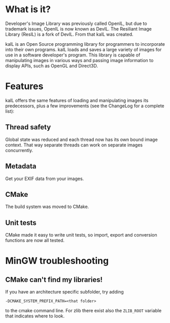 # What is it?

Developer's Image Library was previously called OpenIL, but due to trademark issues,
OpenIL is now known as DevIL. The Resiliant Image Library (ResIL) is a fork of DevIL.
From that kaIL was created.

kaIL is an Open Source programming library for programmers to incorporate into their own programs.
kaIL loads and saves a large variety of images for use in a software developer's program.
This library is capable of manipulating images in various ways and passing image information to display APIs, such as OpenGL and Direct3D.

# Features

kaIL offers the same features of loading and manipulating images its predecessors, 
plus a few improvements (see the ChangeLog for a complete list):

## Thread safety

Global state was reduced and each thread now has its own bound image context. 
That way separate threads can work on separate images concurrently.

## Metadata 

Get your EXIF data from your images.

## CMake

The build system was moved to CMake.

## Unit tests

CMake made it easy to write unit tests, so import, export and conversion functions
are now all tested.

# MinGW troubleshooting

## CMake can't find my libraries!

If you have an architecture specific subfolder, try adding 

    -DCMAKE_SYSTEM_PREFIX_PATH=<that folder> 

to the cmake command line.  For zlib there exist also the `ZLIB_ROOT` variable 
that indicates where to look.
